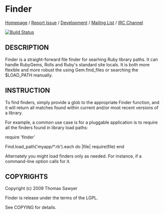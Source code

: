 # Finder

[Homepage](http://rubyworks.github.com/finder) /
[Report Issue](http://github.com/rubyworks/finder/issues) /
[Development](http://github.com/rubyworks/finder) /
[Mailing List](http://groups.google.com/groups/rubyworks-mailinglist) /
[IRC Channel](irc://chat.us.freenode.net/rubyworks)

[![Build Status](https://secure.travis-ci.org/rubyworks/finder.png)](http://travis-ci.org/rubyworks/finder)


## DESCRIPTION

Finder is a straight-forward file finder for searhing Ruby library paths.
It can handle RubyGems, Rolls and Ruby's standard site locals. It is both
more flexible and more robust the using Gem.find_files or searching the
$LOAD_PATH manually.


## INSTRUCTION

To find finders, simply provide a glob to the appropriate Finder function,
and it will return all matches found within current and/or most recent versions
of a library.

For example, a common use case is for a pluggable application is to require all
the finders found in library load paths:

  require 'finder'

  Find.load_path('myapp/*.rb').each do |file|
    require(file)
  end

Alternately you might load finders only as needed. For instance, if a command-line
option calls for it.


## COPYRIGHTS

Copyright (c) 2009 Thomas Sawyer

Finder is release under the terms of the LGPL.

See COPYING for details.

